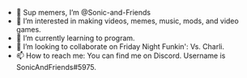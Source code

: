 - 👋 Sup memers, I’m @Sonic-and-Friends
- 👀 I’m interested in making videos, memes, music, mods, and video games.
- 🌱 I’m currently learning to program.
- 💞️ I’m looking to collaborate on Friday Night Funkin': Vs. Charli.
- 📫 How to reach me: You can find me on Discord. Username is SonicAndFriends#5975.

<!---
Sonic-and-Friends/Sonic-and-Friends is a ✨ special ✨ repository because its `README.md` (this file) appears on your GitHub profile.
You can click the Preview link to take a look at your changes.
--->
